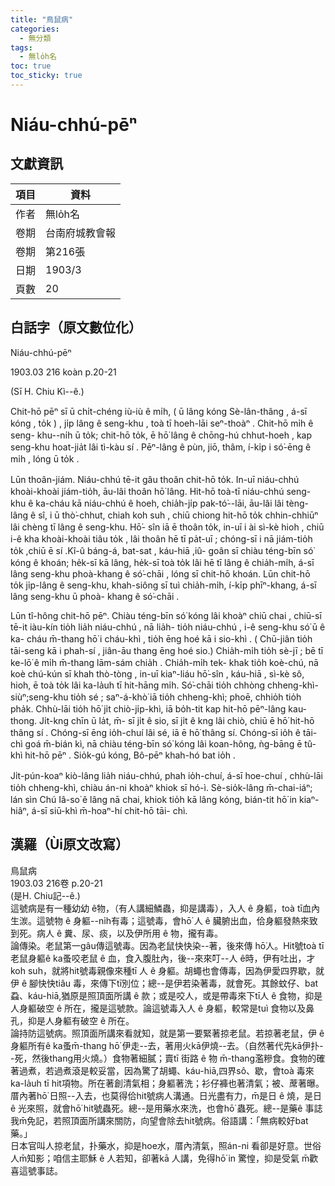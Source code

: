```yaml
---
title: "鳥鼠病"
categories:
  - 無分類
tags:
  - 無lo̍h名
toc: true
toc_sticky: true
---
```


# Niáu-chhú-pēⁿ

## 文獻資訊

| 項目 | 資料 |
|---|---|
| 作者 | 無lo̍h名 |
| 卷期 | 台南府城教會報 |
| 卷期 | 第216張 |
| 日期 | 1903/3 |
| 頁數 | 20 |

## 白話字（原文數位化）

Niáu-chhú-pēⁿ

1903.03 216 koàn p.20-21

(Sī H. Chiu Kì--ê.)

Chit-hō pēⁿ sī ū chi̍t-chéng iù-iù ê mi̍h, ( ū lâng kóng Sè-lân-thâng , á-sī kóng , to̍k ) , ji̍p lâng ê seng-khu , toà tī hoeh-lāi seⁿ-thoàⁿ . Chit-hō mi̍h ê seng- khu--ni̍h ū to̍k; chit-hō to̍k, ē hō͘ lâng ê chōng-hú chhut-hoeh , kap seng-khu hoat-jia̍t lâi tì-kàu sí . Pēⁿ-lâng ê pùn, jiō, thâm, í-ki̍p i só͘-ēng ê mi̍h , lóng ū to̍k .

Lūn thoân-jiám. Niáu-chhú tē-it gâu thoân chit-hō to̍k. In-uī niáu-chhú khoài-khoài jiám-tio̍h, āu-lâi thoân hō͘ lâng. Hit-hō toà-tī niáu-chhú seng-khu ê ka-cháu kā niáu-chhú ê hoeh, chia̍h-ji̍p pak-tó͘--lāi, āu-lâi lâi tèng-lâng ê sî, i ū thò͘-chhut, chiah koh suh , chiū chiong hit-hō to̍k chhin-chhiūⁿ lâi chèng tī lâng ê seng-khu. Hō͘- sîn iā ē thoân to̍k, in-uī i ài sì-kè hioh , chiū i-ê kha khoài-khoài tiâu to̍k , lâi thoân hē tī pa̍t-uī ; chóng-sī i nā jiám-tio̍h to̍k ,chiū ē sí .Kî-û báng-á, bat-sat , káu-hiā ,iû- goân sī chiàu téng-bīn só͘ kóng ê khoán; he̍k-sī kā lâng, he̍k-sī toà to̍k lâi hē tī lâng ê chia̍h-mi̍h, á-sī lâng seng-khu phoà-khang ê só͘-chāi , lóng sī chit-hō khoán. Lūn chit-hō to̍k ji̍p-lâng ê seng-khu, khah-siông sī tuì chia̍h-mi̍h, í-ki̍p phīⁿ-khang, á-sī lâng seng-khu ū phoà- khang ê só͘-chāi .

Lūn tî-hông chit-hō pēⁿ. Chiàu téng-bīn só͘ kóng lâi khoàⁿ chiū chai , chiū-sī tē-it iàu-kín tio̍h lia̍h niáu-chhú , nā lia̍h- tio̍h niáu-chhú , i-ê seng-khu só͘ ū ê ka- cháu m̄-thang hō͘ i cháu-khì , tio̍h ēng hoé kā i sio-khì . ( Chū-jiân tio̍h tāi-seng kā i phah-sí , jiân-āu thang ēng hoé sio.) Chia̍h-mi̍h tio̍h sè-jī ; bē tī ke-lō͘ ê mi̍h m̄-thang lām-sám chia̍h . Chia̍h-mi̍h tek- khak tio̍h koè-chú, nā koè chú-kún sī khah thò-tòng , in-uī kiaⁿ-liáu hō͘-sîn , káu-hiā , sì-kè sô, hioh, ē toà to̍k lâi ka-la̍uh tī hit-hāng mi̍h. Só͘-chāi tio̍h chhòng chheng-khì-siùⁿ;seng-khu tio̍h sé ; saⁿ-á-khò͘ iā tio̍h chheng-khì; phoē, chhio̍h tio̍h pha̍k. Chhù-lāi tio̍h hō͘ ji̍t chiò-ji̍p-khì, iā bo̍h-tit kap hit-hō pēⁿ-lâng kau-thong. Ji̍t-kng chīn ū la̍t, m̄- sī ji̍t ê sio, sī ji̍t ê kng lâi chiò, chiū ē hō͘ hit-hō thâng sí . Chóng-sī ēng io̍h-chuí lâi sé, iā ē hō͘ thâng sí. Chóng-sī io̍h ê tāi-chì goá m̄-bián kì, nā chiàu téng-bīn só͘ kóng lâi koan-hông, ǹg-bāng ē tû-khì hit-hō pēⁿ . Sio̍k-gú kóng, Bô-pēⁿ khah-hó bat io̍h .

Ji̍t-pún-koaⁿ kiò-lâng lia̍h niáu-chhú, phah io̍h-chuí, á-sī hoe-chuí , chhù-lāi tio̍h chheng-khì, chiàu án-ni khoàⁿ khiok sī hó-ì. Sè-sio̍k-lâng m̄-chai-iáⁿ; lán sìn Chú Iâ-so͘ ê lâng nā chai, khiok tio̍h kā lâng kóng, bián-tit hō͘ in kiaⁿ- hiâⁿ, á-sī siū-khì m̄-hoaⁿ-hí chit-hō tāi- chì.

## 漢羅（Ùi原文改寫）

鳥鼠病<br />1903.03 216卷 p.20-21<br />(是H. Chiu記--ê.)<br />這號病是有一種幼幼 ê物，（有人講細鱗蟲，抑是講毒），入人 ê 身軀，toà tī血內生湠。這號物 ê 身軀--ni̍h有毒；這號毒，會hō͘ 人 ê 臟腑出血，佮身軀發熱來致到死。病人 ê 糞、尿、痰，以及伊所用 ê 物，攏有毒。 <br />論傳染。老鼠第一gâu傳這號毒。因為老鼠快快染--著，後來傳 hō͘人。Hit號toà tī 老鼠身軀ê ka蚤咬老鼠 ê 血，食入腹肚內，後--來來叮--人 ê時，伊有吐出，才koh suh，就將hit號毒親像來種tī 人 ê 身軀。胡蠅也會傳毒，因為伊愛四界歇，就伊 ê 腳快快tiâu 毒，來傳下tī別位；總--是伊若染著毒，就會死。其餘蚊仔、bat蝨、káu-hiā,猶原是照頂面所講 ê 款；或是咬人，或是帶毒來下tī人 ê 食物，抑是人身軀破空 ê 所在，攏是這號款。論這號毒入人 ê 身軀，較常是tuì 食物以及鼻孔，抑是人身軀有破空 ê 所在。 <br />論持防這號病。照頂面所講來看就知，就是第一要緊著掠老鼠。若掠著老鼠，伊 ê 身軀所有ê ka蚤m̄-thang hō͘ 伊走--去，著用火kā伊燒--去。（自然著代先kā伊扑--死，然後thang用火燒。）食物著細膩；賣tī 街路 ê 物 m̄-thang濫糝食。食物的確著過煮，若過煮滾是較妥當，因為驚了胡蠅、káu-hiā,四界sô、歇，會toà 毒來ka-la̍uh tī hit項物。所在著創清氣相；身軀著洗；衫仔褲也著清氣；被、蓆著曝。厝內著hō͘ 日照--入去，也莫得佮hit號病人溝通。日光盡有力，m̄是日 ê 燒，是日 ê 光來照，就會hō͘ hit號蟲死。總--是用藥水來洗，也會hō͘ 蟲死。總--是藥ê 事誌我m̄免記，若照頂面所講來關防，向望會除去hit號病。俗語講：「無病較好bat 藥。」 <br />日本官叫人掠老鼠，扑藥水，抑是hoe水，厝內清氣，照án-ni 看卻是好意。世俗人m̄知影；咱信主耶穌 ê 人若知，卻著kā 人講，免得hō͘ in 驚惶，抑是受氣 m̄歡喜這號事誌。<br />
